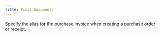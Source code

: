 ```yaml
---
title: Final Documents
---
```



Specify the alias for the purchase invoice when creating a purchase  order or receipt.
